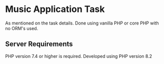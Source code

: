 # Music Application Task
As mentioned on the task details. Done using vanilla PHP or core PHP with no ORM's used. 


## Server Requirements

PHP version 7.4 or higher is required. Developed using PHP version 8.2
